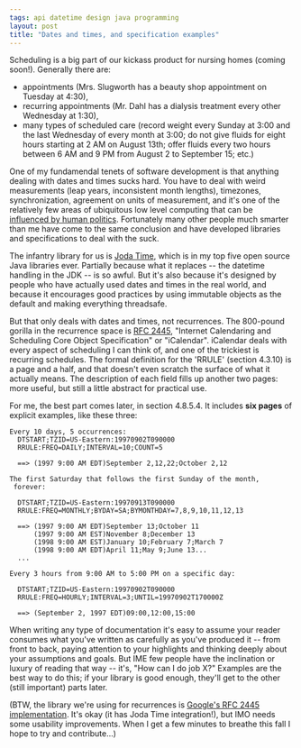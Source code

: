 ```yaml
---
tags: api datetime design java programming
layout: post
title: "Dates and times, and specification examples"
---
```


Scheduling is a big part of our kickass product for nursing homes
(coming soon!). Generally there are:

* appointments (Mrs. Slugworth has a beauty shop appointment on
  Tuesday at 4:30),
* recurring appointments (Mr. Dahl has a dialysis treatment every
  other Wednesday at 1:30),
* many types of scheduled care (record weight every Sunday at 3:00
  and the last Wednesday of every month at 3:00; do not give fluids
  for eight hours starting at 2 AM on August 13th; offer fluids every
  two hours between 6 AM and 9 PM from August 2 to September 15; etc.)

One of my fundamendal tenets of software development is that
anything dealing with dates and times sucks hard. You have to deal
with weird measurements (leap years, inconsistent month lengths),
timezones, synchronization, agreement on units of measurement, and
it's one of the relatively few areas of ubiquitous low level computing
that can be
<a href="http://www.kottke.org/07/02/daylight-saving-change-and-computer-systems">influenced
by human politics</a>.  Fortunately many other people much smarter
than me have come to the same conclusion and have developed libraries
and specifications to deal with the suck.

The infantry library for us is 
<a href="http://joda-time.sourceforge.net/">Joda Time</a>, which is 
in my top five open source Java libraries ever. Partially because what it
replaces -- the datetime handling in the JDK -- is so awful. But it's
also because it's designed by people who have actually used dates and
times in the real world, and because it encourages good practices by
using immutable objects as the default and making everything
threadsafe.

But that only deals with dates and times, not recurrences. The
800-pound gorilla in the recurrence space is 
<a href="http://www.ietf.org/rfc/rfc2445.txt">RFC 2445</a>, "Internet
Calendaring and Scheduling Core Object Specification" or
"iCalendar". iCalendar deals with every aspect of scheduling I can
think of, and one of the trickiest is recurring schedules. The formal
definition for the 'RRULE' (section 4.3.10) is a page and a half, and
that doesn't even scratch the surface of what it actually means. The
description of each field fills up another two pages: more useful, but
still a little abstract for practical use.

For me, the best part comes later, in section 4.8.5.4. It includes
<b>six pages</b> of explicit examples, like these three:

    Every 10 days, 5 occurrences:
      DTSTART;TZID=US-Eastern:19970902T090000
      RRULE:FREQ=DAILY;INTERVAL=10;COUNT=5
   
      ==> (1997 9:00 AM EDT)September 2,12,22;October 2,12
     
    The first Saturday that follows the first Sunday of the month,
     forever:
     
      DTSTART;TZID=US-Eastern:19970913T090000
      RRULE:FREQ=MONTHLY;BYDAY=SA;BYMONTHDAY=7,8,9,10,11,12,13
     
      ==> (1997 9:00 AM EDT)September 13;October 11
          (1997 9:00 AM EST)November 8;December 13
          (1998 9:00 AM EST)January 10;February 7;March 7
          (1998 9:00 AM EDT)April 11;May 9;June 13...
      ...
      
    Every 3 hours from 9:00 AM to 5:00 PM on a specific day:
     
      DTSTART;TZID=US-Eastern:19970902T090000
      RRULE:FREQ=HOURLY;INTERVAL=3;UNTIL=19970902T170000Z
     
      ==> (September 2, 1997 EDT)09:00,12:00,15:00

When writing any type of documentation it's easy to assume your
reader consumes what you've written as carefully as you've produced it
-- from front to back, paying attention to your highlights and
thinking deeply about your assumptions and goals. But IME few people
have the inclination or luxury of reading that way -- it's, "How can I
do job X?" Examples are the best way to do this; if your library is
good enough, they'll get to the other (still important) parts
later.

(BTW, the library we're using for recurrences is 
<a href="http://code.google.com/p/google-rfc-2445/">Google's RFC 2445
implementation</a>. It's okay (it has Joda Time integration!), but IMO
needs some usability improvements. When I get a few minutes to breathe
this fall I hope to try and contribute...)



